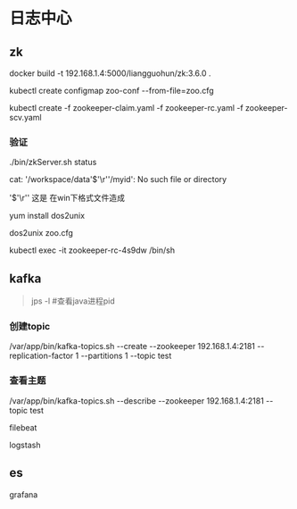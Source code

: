 # 日志中心

## zk
docker build -t 192.168.1.4:5000/liangguohun/zk:3.6.0 .

kubectl create configmap zoo-conf --from-file=zoo.cfg

kubectl create -f zookeeper-claim.yaml -f zookeeper-rc.yaml -f zookeeper-scv.yaml

### 验证

./bin/zkServer.sh status

cat: '/workspace/data'$'\r''/myid': No such file or directory

'$'\r'' 这是 在win下格式文件造成 

yum install dos2unix

dos2unix zoo.cfg

kubectl exec -it zookeeper-rc-4s9dw /bin/sh

## kafka

> jps -l #查看java进程pid

### 创建topic
/var/app/bin/kafka-topics.sh --create --zookeeper 192.168.1.4:2181 --replication-factor 1 --partitions 1 --topic test
### 查看主题
/var/app/bin/kafka-topics.sh --describe --zookeeper 192.168.1.4:2181 --topic test

filebeat

logstash

## es


grafana

